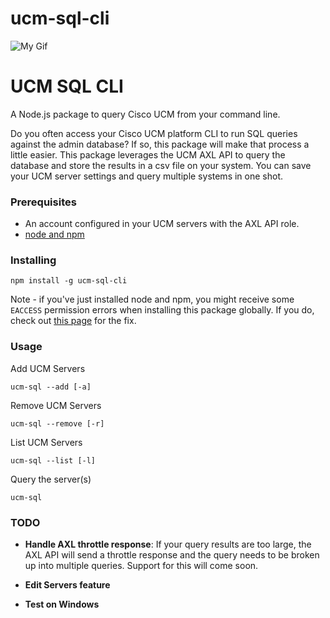 # ucm-sql-cli

![My Gif](https://media.giphy.com/media/wtpIw2SckoyuBB1lY6/giphy.gif)

# UCM SQL CLI

A Node.js package to query Cisco UCM from your command line.

Do you often access your Cisco UCM platform CLI to run SQL queries against the admin database?  If so, this package will make that process a little easier.  This package leverages the UCM AXL API to query the database and store the results in a csv file on your system.  You can save your UCM server settings and query multiple systems in one shot.


### Prerequisites

- An account configured in your UCM servers with the AXL API role.
- [node and npm](https://nodejs.org/en/)


### Installing

```
npm install -g ucm-sql-cli
```

Note - if you've just installed node and npm, you might receive some `EACCESS` permission errors when installing this package globally.  If you do, check out [this page](https://docs.npmjs.com/resolving-eacces-permissions-errors-when-installing-packages-globally) for the fix.

### Usage

Add UCM Servers

```
ucm-sql --add [-a]
```

Remove UCM Servers

```
ucm-sql --remove [-r]
```

List UCM Servers

```
ucm-sql --list [-l]
```

Query the server(s)

```
ucm-sql
```

### TODO

- **Handle AXL throttle response**:  If your query results are too large, the AXL API will send a throttle response and the query needs to be broken up into multiple queries.  Support for this will come soon.

- **Edit Servers feature**
- **Test on Windows**
